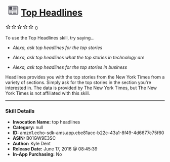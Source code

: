 # &nbsp;<img src="skill_icon" alt="Top Headlines icon" width="36"> [Top Headlines](http://alexa.amazon.com/#skills/amzn1.echo-sdk-ams.app.ebe81acc-b22c-43a1-8f49-4d6677c75f60)
![0 stars](../../images/ic_star_border_black_18dp_1x.png)![0 stars](../../images/ic_star_border_black_18dp_1x.png)![0 stars](../../images/ic_star_border_black_18dp_1x.png)![0 stars](../../images/ic_star_border_black_18dp_1x.png)![0 stars](../../images/ic_star_border_black_18dp_1x.png) 0

To use the Top Headlines skill, try saying...

* *Alexa, ask top headlines for the top stories*

* *Alexa, ask top headlines what the top stories in technology are*

* *Alexa, ask top headlines for the top stories in business*

Headlines provides you with the top stories from the New York Times from a variety of sections. Simply ask for the top stories in the section you're interested in. The data is provided by The New York Times, but The New York Times is not affiliated with this skill.

***

### Skill Details

* **Invocation Name:** top headlines
* **Category:** null
* **ID:** amzn1.echo-sdk-ams.app.ebe81acc-b22c-43a1-8f49-4d6677c75f60
* **ASIN:** B01GW9E3SC
* **Author:** Kyle Dent
* **Release Date:** June 17, 2016 @ 08:45:39
* **In-App Purchasing:** No
